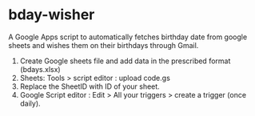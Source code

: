 # bday-wisher
A Google Apps script to automatically fetches birthday date from google sheets and wishes them on their birthdays through Gmail. 

1. Create Google sheets file and add data in the prescribed format (bdays.xlsx)
2. Sheets: Tools > script editor : upload code.gs
3. Replace the SheetID with ID of your sheet. 
4. Google Script editor : Edit > All your triggers > create a trigger (once daily).
